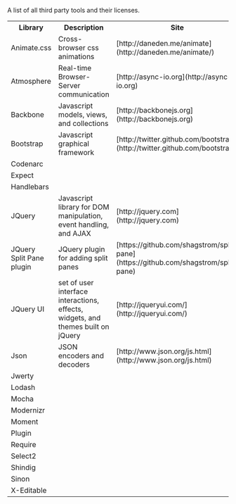 A list of all third party tools and their licenses.

<TABLE>
<TR>
<TH>Library</TH>
<TH>Description</TH>
<TH>Site</TH>
<TH>Folder</TH>
<TH>License</TH>
<TH>License Site</TH>
</TR>
<TR>
<TD>Animate.css</TD>
<TD>Cross-browser css animations</TD>
<TD>[http://daneden.me/animate](http://daneden.me/animate/)</TD>
<TD>commons/vendor/animate</TD>
<TD>MIT</TD>
<TD>[http://opensource.org/licenses/MIT](http://opensource.org/licenses/MIT)</TD>
</TR>
<TR>
<TD>Atmosphere</TD>
<TD>Real-time Browser-Server communication</TD>
<TD>[http://async-io.org](http://async-io.org)</TD>
<TD>commons/vendor/jquery-atmosphere</TD>
<TD>Apache 2.0</TD>
<TD>[http://www.apache.org/license](http://www.apache.org/license)</TD>
</TR>
<TR>
<TD>Backbone</TD>
<TD>Javascript models, views, and collections</TD>
<TD>[http://backbonejs.org](http://backbonejs.org)</TD>
<TD>commons/vendor/backbone
commons/vendor/backbone.declarative.views</TD>
<TD>MIT</TD>
<TD>[http://github.com/documentcloud/backbone/blob/master/LICENSE](http://github.com/documentcloud/backbone/blob/master/LICENSE)</TD>
</TR>
<TR>
<TD>Bootstrap</TD>
<TD>Javascript graphical framework</TD>
<TD>[http://twitter.github.com/bootstrap](http://twitter.github.com/bootstrap)</TD>
<TD>commons/vendor/bootstrap
commons/vendor/bootstrap-notify</TD>
<TD>Apache 2.0</TD>
<TD>[http://www.apache.org/licenses/LICENSE-2.0](http://www.apache.org/licenses/LICENSE-2.0)</TD>
</TR>
<TR>
<TD>Codenarc</TD>
<TD></TD>
<TD></TD>
<TD></TD>
<TD></TD>
<TD></TD>
</TR>
<TR>
<TR>
<TD>Expect</TD>
<TD></TD>
<TD></TD>
<TD></TD>
<TD></TD>
<TD></TD>
</TR>
<TR>
<TD>Handlebars</TD>
<TD></TD>
<TD></TD>
<TD></TD>
<TD></TD>
<TD></TD>
</TR>
<TR>
<TD>JQuery</TD>
<TD>Javascript library for DOM manipulation, event handling, and AJAX</TD>
<TD>[http://jquery.com](http://jquery.com)</TD>
<TD>commons/vendor/jquery</TD>
<TD>MIT</TD>
<TD>[https://jquery.org/license](https://jquery.org/license)</TD>
</TR>
<TR>
<TD>JQuery Split Pane plugin</TD>
<TD>JQuery plugin for adding split panes</TD>
<TD>[https://github.com/shagstrom/split-pane](https://github.com/shagstrom/split-pane)</TD>
<TD>commons/vendor/jquery-splitter</TD>
<TD>MIT</TD>
<TD>[https://raw.github.com/shagstrom/split-pane/master/LICENSE](https://raw.github.com/shagstrom/split-pane/master/LICENSE)</TD>
</TR>
<TR>
<TD>JQuery UI</TD>
<TD>set of user interface interactions, effects, widgets, and themes built on jQuery</TD>
<TD>[http://jqueryui.com/](http://jqueryui.com/)</TD>
<TD>commons/vendor/jquery-ui</TD>
<TD>MIT</TD>
<TD>[http://jquery.org/license](http://jquery.org/license)</TD>
</TR>
<TR>
<TD>Json</TD>
<TD>JSON encoders and decoders</TD>
<TD>[http://www.json.org/js.html](http://www.json.org/js.html)</TD>
<TD>commons/vendor/json</TD>
<TD>Public Domain</TD>
<TD></TD>
</TR>
<TR>
<TD>Jwerty</TD>
<TD></TD>
<TD></TD>
<TD></TD>
<TD></TD>
<TD></TD>
</TR>
<TR>
<TD>Lodash</TD>
<TD></TD>
<TD></TD>
<TD></TD>
<TD></TD>
<TD></TD>
</TR>
<TR>
<TD>Mocha</TD>
<TD></TD>
<TD></TD>
<TD></TD>
<TD></TD>
<TD></TD>
</TR>
<TR>
<TD>Modernizr</TD>
<TD></TD>
<TD></TD>
<TD></TD>
<TD></TD>
<TD></TD>
</TR>
<TR>
<TD>Moment</TD>
<TD></TD>
<TD></TD>
<TD></TD>
<TD></TD>
<TD></TD>
</TR>
<TR>
<TD>Plugin</TD>
<TD></TD>
<TD></TD>
<TD></TD>
<TD></TD>
<TD></TD>
</TR>
<TR>
<TD>Require</TD>
<TD></TD>
<TD></TD>
<TD></TD>
<TD></TD>
<TD></TD>
</TR>
<TR>
<TD>Select2</TD>
<TD></TD>
<TD></TD>
<TD></TD>
<TD></TD>
<TD></TD>
</TR>
<TR>
<TD>Shindig</TD>
<TD></TD>
<TD></TD>
<TD></TD>
<TD></TD>
<TD></TD>
</TR>
<TR>
<TD>Sinon</TD>
<TD></TD>
<TD></TD>
<TD></TD>
<TD></TD>
<TD></TD>
</TR>
<TR>
<TD>X-Editable</TD>
<TD></TD>
<TD></TD>
<TD></TD>
<TD></TD>
<TD></TD>
</TR>
</TABLE>
